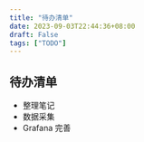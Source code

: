 ```yaml
---
title: "待办清单"
date: 2023-09-03T22:44:36+08:00
draft: False
tags: ["TODO"]
---
```


## 待办清单

* 整理笔记
* 数据采集
* Grafana 完善
